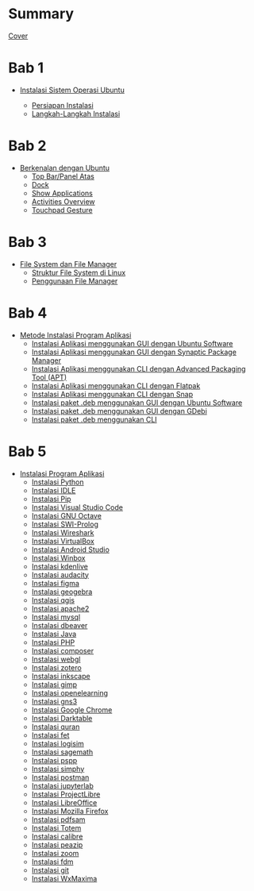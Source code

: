# Summary
[Cover](./cover.md)
# Bab 1
- [Instalasi Sistem Operasi Ubuntu](./chapter_1.md)
  - [Persiapan Instalasi](./persiapan_instalasi.md)
  - [Langkah-Langkah Instalasi](./langkah_instalasi.md)
  
  <!-- - [Pengenalan Antarmuka Desktop Ubuntu](./pengenalan_ubuntu_desktop.md)
  - [Proses Instalasi Aplikasi pada Ubuntu](./chapter_2.md) -->

# Bab 2
- [Berkenalan dengan Ubuntu](./bab_2.md)
  - [Top Bar/Panel Atas](./top_bar.md)
  - [Dock](./dock.md)
  - [Show Applications](./show_app.md)
  - [Activities Overview](./activities_overview.md)
  - [Touchpad Gesture](./touchpad_gesture.md)
  <!-- - [Persiapan Instalasi](./persiapan_instalasi.md)
  - [Langkah-Langkah Instalasi](./langkah_instalasi.md)
   -->

# Bab 3
- [File System dan File Manager](./bab_3.md)
  - [Struktur File System di Linux](./filesystem.md)
  - [Penggunaan File Manager](./nautilus.md)

# Bab 4
- [Metode Instalasi Program Aplikasi](./bab_4.md)
  - [Instalasi Aplikasi menggunakan GUI dengan Ubuntu Software](./instalasi_gui_ubuntu_software.md)
  - [Instalasi Aplikasi menggunakan GUI dengan Synaptic Package Manager](./instalasi_gui_synaptic.md)
  - [Instalasi Aplikasi menggunakan CLI dengan Advanced Packaging Tool (APT)](./instalasi_cli_apt.md)
  - [Instalasi Aplikasi menggunakan CLI dengan Flatpak](./instalasi_cli_flatpak.md) 
  - [Instalasi Aplikasi menggunakan CLI dengan Snap](./instalasi_cli_snap.md)
  - [Instalasi paket .deb menggunakan GUI dengan Ubuntu Software](./instalasi_deb_gui_ubuntu_software.md) 
  - [Instalasi paket .deb menggunakan GUI dengan GDebi](./instalasi_deb_gui_gdebi.md)
  - [Instalasi paket .deb menggunakan CLI](./instalasi_deb_cli.md)

# Bab 5
- [Instalasi Program Aplikasi](./bab_5.md)
  - [Instalasi Python](./instalasi_python.md)
  - [Instalasi IDLE](./instalasi_idle%20python.md)
  - [Instalasi Pip](./instalasi_pip%20python.md)
  - [Instalasi Visual Studio Code](./instalasi_vscode.md)
  - [Instalasi GNU Octave](./instalasi_octave.md)
  - [Instalasi SWI-Prolog](./instalasi_prolog.md)
  - [Instalasi Wireshark](./instalasi_wireshark.md)
  - [Instalasi VirtualBox](./instalasi_vb.md)
  - [Instalasi Android Studio](./instalasi_android.md)
  - [Instalasi Winbox](./instalasi_winbox.md)
  - [Instalasi kdenlive](./instalasi_kdenlive.md)
  - [Instalasi audacity](./instalasi_audacity.md)
  - [Instalasi figma](./instalasi_figma.md)
  - [Instalasi geogebra](./instalasi_geogebra.md)
  - [Instalasi qgis](./instalasi_qgis.md)
  - [Instalasi apache2](./instalasi_apache2.md)
  - [Instalasi mysql](./instalasi_mysql.md)
  - [Instalasi dbeaver](./instalasi_dbeaver.md)
  - [Instalasi Java](./instalasi_java.md)
  - [Instalasi PHP](./instalasi_php.md)
  - [Instalasi composer](./instalasi_composer.md)
  - [Instalasi webgl](./instalasi_webgl.md)
  - [Instalasi zotero](./instalasi_zotero.md)
  - [Instalasi inkscape](./instalasi_inkscape.md)
  - [Instalasi gimp](./instalasi_gimp.md)
  - [Instalasi openelearning](./instalasi_openelearning.md)
  - [Instalasi gns3](./instalasi_gns3.md)
  - [Instalasi Google Chrome](./instalasi_chrome.md)
  - [Instalasi Darktable](./instalasi_darktable.md)
  - [Instalasi quran](./instalasi_quran.md)
  - [Instalasi fet](./instalasi_fet.md)
  - [Instalasi logisim](./instalasi_logisim.md)
  - [Instalasi sagemath](./instalasi_sagemath.md)
  - [Instalasi pspp](./instalasi_pspp.md)
  - [Instalasi simphy](./instalasi_simphy.md)
  - [Instalasi postman](./instalasi_postman.md)
  - [Instalasi jupyterlab](./instalasi_jupyterlab.md)
  - [Instalasi ProjectLibre](./instalasi_projectlibre.md)
  - [Instalasi LibreOffice](./instalasi_libreoffice.md)
  - [Instalasi Mozilla Firefox](./instalasi_firefox.md)
  - [Instalasi pdfsam](./instalasi_pdfsam.md)
  - [Instalasi Totem](./instalasi_totem.md)
  - [Instalasi calibre](./instalasi_calibre.md)
  - [Instalasi peazip](./instalasi_peazip.md)
  - [Instalasi zoom](./instalasi_zoom.md)
  - [Instalasi fdm](./instalasi_fdm.md)
  - [Instalasi git](./instalasi_git.md)
  - [Instalasi WxMaxima](./instalasi_wxmaxima.md)
  
<!-- # Kebutuhan Aplikasi Pembelajaran
- [Daftar Aplikasi Pembelajaran](./daftar_mata_kuliah.md)
  - [GNS 3](./instalasi_gns3.md) -->
  <!-- - [Visual Studio Code](./instalasi_vscode.md)
  - [Python](./instalasi_python.md)
  - [Pip Python](./instalasi_pip%20python.md)
  - [Idle Python](./instalasi_idle%20python.md)
  - [Java](./instalasi_java.md)
  - [Netbeans](./instalasi_netbeans.md)
  - [VirtualBox](./instalasi_vb.md)
  - [GNU Octave](./instalasi_octave.md)
  - [Android Studio](./instalasi_android.md)
  - [SWI-Prolog](./instalasi_prolog.md)
  - [Wireshark](./instalasi_wireshark.md)
  - [Figma](./instalasi_figma.md)
  - [LibreOffice](./instalasi_libreoffice.md)
  - [MySQL](./instalasi_mysql.md)
  - [XAMPP](./instalasi_xampp.md)
  - [PHP](./instalasi_php.md)
  - [Composer](./instalasi_composer.md)
  - [Open eLearning](./instalasi_openelearning.md) -->
  <!-- - [Mendeley](./instalasi_mendeley.md)
  - [JupyterLab](./instalasi_jupyterlab.md)
  - [Julia](./instalasi_julia.md)
  - [R](./instalasi_r.md)
  - [Golang](./instalasi_golang.md) -->

<!-- # Hasil Uji Coba Perangkat Lunak
- [Agama](./matkul/agama.md)
- [Pancasila](./matkul/pancasila.md)
- [Kewarganegaraan](./matkul/kewarganegaraan.md)
- [Bahasa Indonesia](./matkul/bahasa%20indonesia.md)
- [Bahasa Inggris](./matkul/bahasa%20inggris.md)
- [Pengantar Lingkungan Lahan Basah](./matkul/pengantar%20lingkungan%20lahan%20basah.md)
- [Pengantar Pendidikan](./matkul/pengantar%20pendidikan.md)
- [Perkembangan Peserta Didik](./matkul/perkembangan%20peserta%20didik.md)
- [Belajar dan Pembelajaran](./matkul/belajar%20dan%20pembelajaran.md)
- [Profesi Kependidikan](./matkul/profesi%20kependidikan.md)
- [Manajemen Dan Administrasi Sekolah](./matkul/manajemen%20dan%20administrasi%20sekolah.md)
- [Matematika Dasar](./matkul/matematika%20dasar.md)
- [Fisika Dasar](./matkul/fisika%20dasar.md) 
- [Pemrograman Dasar 1](./matkul/pemrograman_dasar_1.md)
- [Pengantar Sistem Dijital](./matkul/pengantar%20sistem%20digital.md)
- [Matematika Diskrit](./matkul/matematika%20diskrit.md)
- [Kalkulus](./matkul/kalkulus.md)
- [Pengantar Organisasi Komputer](./matkul/pengantar%20organisasi%20komputer.md)
- [Struktur Data](./matkul/struktur%20data.md)
- [Pemrograman Web 1](./matkul/pemrograman%20web%201.md)
- [Aljabar Linear](./matkul/aljabar%20linear.md)
- [Statistika dan Probabilitas](./matkul/statistika%20dan%20probabilitas.md)
- [Pemrograman Dasar 2](./matkul/pemrograman_dasar_2.md)
- [Sistem Operasi](./matkul/sistem%20operasi.md)
- [Disain dan Analisis Algoritma](./matkul/disain%20dan%20analisis%20algoritma.md)
- [Pemrosesan Citra Digital](./matkul/pemrosesan%20citra%20digital.md)
- [Basis Data](./matkul/basis%20data.md)
- [Pemrograman Perangkat Bergerak](./matkul/pemrograman%20peragkat%20bergerak.md)
- [Pemrograman Web 2]()
- [Jaringan dan Komunikasi Data]()
- [Logika Untuk Ilmu Komputer]()
- [Pengembangan Open Source]()
- [Teknik Pengolahan Multimedia]()
- [Sistem Interaksi]()
- [Rekayasa Perangkat Lunak]()
- [Proyek Perangkat Lunak]()
- [Sistem Informasi Pendidikan]()
- [Data Sains]()
- [Pengajaran Berbantuan Komputer]()
- [Metode Numerik]()
- [Sistem Informasi Geografis*]()
- [Grafika Komputer*]()
- [Sistem Cerdas*]()
- [Pilihan Lintas Prodi 1]()
- [Pilihan Lintas Prodi 2]()
- [Pilihan Lintas Prodi 3]()
- [Mesin Learning*]()
- [Simulasi dan Pemodelan*]()
- [Digital Fotografi*]()
- [Pemrograman Logika*]()
- [Pengolahan Bahasa Manusia*]()
- [Kriptografi dan Keamanan Informasi*]()
- [Penjaminan Mutu Perangkat Lunak*]()
- [Manajemen Proyek*]()
- [Administrasi Sistem*]()
- [Media & Teknologi Pembelajaran]()
- [PKL*]()
- [Telaah Kurikulum  SMK (Disain instruksional)]()
- [Strategi Belajar Mengajar]()
- [Evaluasi Pembelajaran]()
- [Perencanaan Pembelajaran Ilmu Komputer]()
- [Program Latihan Persekolahan 1 (PLP 1)]()
- [Program Latihan Persekolahan 2 (PLP 2)]()
- [Metodologi Penelitian]()
- [Komputer Masyarakat]()
- [Skripsi]() -->



